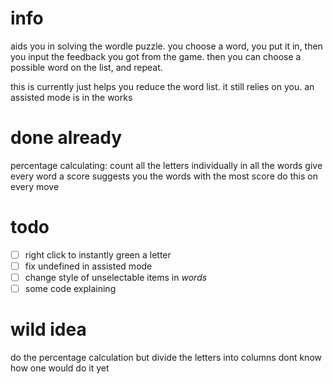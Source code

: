# info
aids you in solving the wordle puzzle.
you choose a word, you put it in, then you input the feedback you got from the game.
then you can choose a possible word on the list, and repeat.

this is currently just helps you reduce the word list. it still relies on you.
an assisted mode is in the works

# done already
percentage calculating:
count all the letters individually in all the words
give every word a score
suggests you the words with the most score
do this on every move

# todo
 - [ ] right click to instantly green a letter
 - [ ] fix undefined in assisted mode
 - [ ] change style of unselectable items in *words*
 - [ ] some code explaining

# wild idea
do the percentage calculation but divide the letters into columns
dont know how one would do it yet